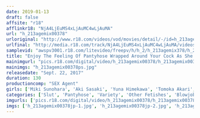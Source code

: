 ```yaml
---
date: 2019-01-13
draft: false
affsite: "r18"
afflinkr18: "NjA4LjEuMS4xLjAuMC4wLjAuMA"
url: "h_213agemix00378"
urloriginal: "http://www.r18.com/videos/vod/movies/detail/-/id=h_213agemix00378"
urlfinal: "http://media.r18.com/track/NjA4LjEuMS4xLjAuMC4wLjAuMA/videos/vod/movies/detail/-/id=h_213agemix00378"
samplevid: "awspv3001.r18.com/litevideo/freepv/h/h_2/h_213agemix378/h_213agemix378_dmb_w.mp4"
title: "Enjoy The Feeling Of Pantyhose Wrapped Around Your Cock As She Gives You A Blowjob She'll Manipulate Your Dick With Her Pantyhose, And Toy With Your Tip Using Her Tongue Your Dick Will Go Cum Crazy From Her Amazing Technique"
mainimgurl: "pics.r18.com/digital/video/h_213agemix00378/h_213agemix00378ps.jpg"
mainimgs: "h_213agemix00378ps.jpg"
releasedate: "Sept. 22, 2017"
duration: 130
productioncomp: "SEX Agent"
girls: ['Miki Sunohara', 'Aki Sasaki', 'Yuna Himekawa', 'Tomoka Akari', 'Renon Kanae', 'Erika Sakuragi', 'Nami Sekine', 'Anna Morikawa']
categories: ['Slut', 'Pantyhose', 'Variety', 'Other Fetishes', 'Blowjob', 'Handjob', 'Hi-Def']
imgurls: ['pics.r18.com/digital/video/h_213agemix00378/h_213agemix00378jp-1.jpg', 'pics.r18.com/digital/video/h_213agemix00378/h_213agemix00378jp-2.jpg', 'pics.r18.com/digital/video/h_213agemix00378/h_213agemix00378jp-3.jpg', 'pics.r18.com/digital/video/h_213agemix00378/h_213agemix00378jp-4.jpg', 'pics.r18.com/digital/video/h_213agemix00378/h_213agemix00378jp-5.jpg', 'pics.r18.com/digital/video/h_213agemix00378/h_213agemix00378jp-6.jpg', 'pics.r18.com/digital/video/h_213agemix00378/h_213agemix00378jp-7.jpg', 'pics.r18.com/digital/video/h_213agemix00378/h_213agemix00378jp-8.jpg', 'pics.r18.com/digital/video/h_213agemix00378/h_213agemix00378jp-9.jpg', 'pics.r18.com/digital/video/h_213agemix00378/h_213agemix00378jp-10.jpg', 'pics.r18.com/digital/video/h_213agemix00378/h_213agemix00378jp-11.jpg', 'pics.r18.com/digital/video/h_213agemix00378/h_213agemix00378jp-12.jpg', 'pics.r18.com/digital/video/h_213agemix00378/h_213agemix00378jp-13.jpg', 'pics.r18.com/digital/video/h_213agemix00378/h_213agemix00378jp-14.jpg', 'pics.r18.com/digital/video/h_213agemix00378/h_213agemix00378jp-15.jpg', 'pics.r18.com/digital/video/h_213agemix00378/h_213agemix00378jp-16.jpg', 'pics.r18.com/digital/video/h_213agemix00378/h_213agemix00378jp-17.jpg', 'pics.r18.com/digital/video/h_213agemix00378/h_213agemix00378jp-18.jpg', 'pics.r18.com/digital/video/h_213agemix00378/h_213agemix00378jp-19.jpg', 'pics.r18.com/digital/video/h_213agemix00378/h_213agemix00378jp-20.jpg']
imgs: ['h_213agemix00378jp-1.jpg', 'h_213agemix00378jp-2.jpg', 'h_213agemix00378jp-3.jpg', 'h_213agemix00378jp-4.jpg', 'h_213agemix00378jp-5.jpg', 'h_213agemix00378jp-6.jpg', 'h_213agemix00378jp-7.jpg', 'h_213agemix00378jp-8.jpg', 'h_213agemix00378jp-9.jpg', 'h_213agemix00378jp-10.jpg', 'h_213agemix00378jp-11.jpg', 'h_213agemix00378jp-12.jpg', 'h_213agemix00378jp-13.jpg', 'h_213agemix00378jp-14.jpg', 'h_213agemix00378jp-15.jpg', 'h_213agemix00378jp-16.jpg', 'h_213agemix00378jp-17.jpg', 'h_213agemix00378jp-18.jpg', 'h_213agemix00378jp-19.jpg', 'h_213agemix00378jp-20.jpg']
---
```


